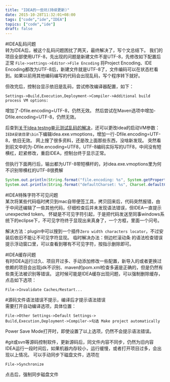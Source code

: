 ```yaml
---
title: "IDEA的一些坑(持续更新)"
date: 2015-10-28T11:32:01+08:00
tags: ["code","ide","IDEA"]
topics: ["code","ide"]
draft: false
---
```



#IDEA乱码问题       
转为IDEA后，被这个乱码问题困扰了两天，最终解决了，写个文总结下。
我们的项目全部使用UTF-8，先出现的问题是新建文件不是UTF-8，先修改如下配置后正常
`File->settings->Editor->File Encoding`
将Project Encoding、IDE Encoding都改为UTF-8后，新建文件就是UTF-8了，文件编码可以在状态栏看到。如果以前用其他编码编写的代码会出现乱码，写个程序转下就好。

但改完后，控制台显示依旧是乱码，尝试修改编译器配置，如下：
```
Settings->Build,Execution,Deployment->Compiler->Additional build process VM options:
```
增加了-Dfile.encoding=UTF-8，仍然无效。
然后尝试在Maven选项中增加-Dfile.encoding=UTF-8，仍然无效。

后查到[关于Idea testng单元测试乱码的解决](http://www.iteye.com/topic/1131087)，还可以更改idea的启动VM参数：
`IEDA安装目录\bin`下编辑idea.exe.vmoptions，增加一行-Dfile.encoding=UTF-8，依旧无效。
网上搜了很多资料，还是改上面那些东西，没啥新发现。
突然看到前文中的为-Dfile.encoding=UTF8，UTF-8编码实际写的UTF8，中间没有短横杠，赶紧修改，重启IDEA，控制台终于显示正常。

但执行下面两行后，输出都为UTF-8带短横杆的，对idea.exe.vmoptions里为何不识别带横杠的UTF-8很费解
```java
System.out.println(String.format("file.encoding: %s", System.getProperty("file.encoding")));
System.out.println(String.format("defaultCharset: %s", Charset.defaultCharset().name()));
```

#IDEA特殊字符不可见问题          
某次将某些代码临时拷贝到mac自带便签工具，拷贝回来后，代码突然报错，由于中间还编辑了一些其他代码，仔细检查后并未发现语法错误，但IDEA一直提示unexpected token。
怀疑是不可见字符引起，于是把代码发送至同事windows系统下的eclipse下，不可见字符终于显现出来真身了，一个方框，里面一个问号。

解决方法：plugin中可以搜到一个插件`Zero width characters locator`，不过安装后依旧不能让不可见字符显现。
临时解决办法：侧边栏滚动条 的语法检查错误提示浮动窗口里，可以查看到哪有不可见字符，按指示删除即可。

#IDEA缓存问题       
有时IDEA运行过久、项目开过多、手动添加修改一些配置，新导入的或者更换过依赖的项目会出现jdk不识别、maven的pom.xml检查多遍是正确的，但是仍然有些类无法被识别等错误。
这时候可能是IDEA缓存出现问题，可以强制删除缓存，点击如下选项：
```
File->Invalidate Caches/Restart...
```

#源码文件语法错误不提示，编译后才提示语法错误      
需要打开自动编译选项，具体位置：
```
File->Other Settings->Default Settings->
Build,Execution,Deployment->Compiler->勾选 Make project automatically
```

Power Save Mode打开时，即使设置了以上选项，仍然不会提示语法错误。

#git或svn等源码控制软件，更新源码后，同文件内容不同步，仍然为旧内容           
IDEA运行一段时间后，如果机器内存较小，运行缓慢，或者打开项目过多，会出现以上情况。
可以手动同步下磁盘文件，选项在
```
File->Synchronize
```
点击后，强制同步磁盘文件


